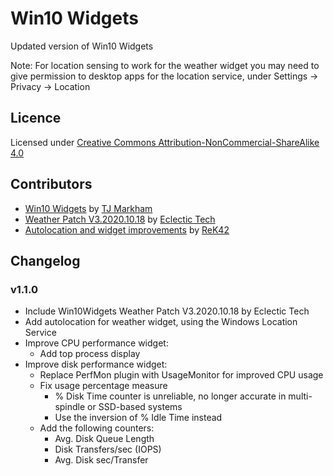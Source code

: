 # Win10 Widgets
Updated version of Win10 Widgets

Note: For location sensing to work for the weather widget you may need to give permission to desktop apps for the location service, under Settings -> Privacy -> Location

## Licence
Licensed under [Creative Commons Attribution-NonCommercial-ShareAlike 4.0](https://creativecommons.org/licenses/by-nc-sa/4.0/)

## Contributors
- [Win10 Widgets](http://win10widgets.com) by [TJ Markham](https://github.com/tjmarkham)
- [Weather Patch V3.2020.10.18](https://www.deviantart.com/eclectic-tech/art/Win10-Weather-Patch-2020-10-18-780236969) by [Eclectic Tech](https://www.deviantart.com/eclectic-tech)
- [Autolocation and widget improvements](https://github.com/ReK42/win10widgets) by [ReK42](https://github.com/ReK42)

## Changelog
### v1.1.0
- Include Win10Widgets Weather Patch V3.2020.10.18 by Eclectic Tech
- Add autolocation for weather widget, using the Windows Location Service
- Improve CPU performance widget:
    - Add top process display
- Improve disk performance widget:
    - Replace PerfMon plugin with UsageMonitor for improved CPU usage
    - Fix usage percentage measure
        - % Disk Time counter is unreliable, no longer accurate in multi-spindle or SSD-based systems
        - Use the inversion of % Idle Time instead
    - Add the following counters:
        - Avg. Disk Queue Length
        - Disk Transfers/sec (IOPS)
        - Avg. Disk sec/Transfer
